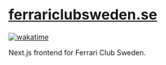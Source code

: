 # [ferrariclubsweden.se](https://www.ferrariclubsweden.se/)

[![wakatime](https://wakatime.com/badge/github/NordcomInc/ferrariclubsweden.se.svg)](https://wakatime.com/badge/github/NordcomInc/ferrariclubsweden.se)

Next.js frontend for Ferrari Club Sweden.
